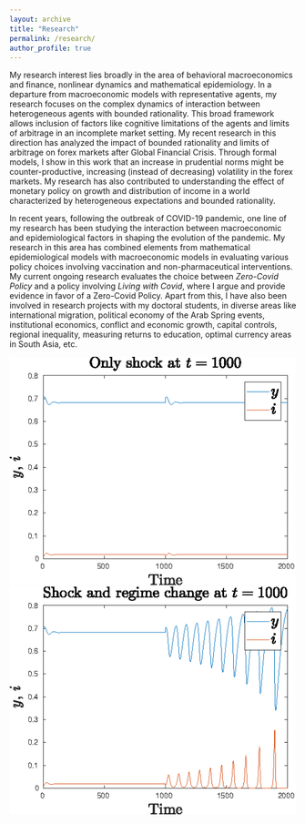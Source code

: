 ```yaml
---
layout: archive
title: "Research"
permalink: /research/
author_profile: true
---
```


My research interest lies broadly in the area of behavioral macroeconomics and finance, nonlinear dynamics and mathematical epidemiology. In a departure from macroeconomic models with representative agents, my research focuses on the complex dynamics of interaction between heterogeneous agents with bounded rationality. This broad framework allows inclusion of factors like cognitive limitations of the agents
and limits of arbitrage in an incomplete market setting. My recent research in this direction has analyzed the impact of bounded rationality and limits of arbitrage on forex markets after Global Financial Crisis. Through formal models, I show in this work that an increase in prudential norms might be counter-productive, increasing (instead of decreasing) volatility in the forex markets. My research has also contributed to understanding the effect of monetary policy on growth and distribution of income in a world characterized by heterogeneous expectations and bounded rationality.

In recent years, following the outbreak of COVID-19 pandemic, one line of my research has been studying the interaction between macroeconomic and epidemiological factors in shaping the evolution of the pandemic. My research in this area has combined elements from mathematical epidemiological models with macroeconomic models in evaluating various policy choices involving vaccination and non-pharmaceutical interventions. My current ongoing research evaluates the choice between _Zero-Covid Policy_ and a policy 
involving _Living with Covid_, where I argue and provide evidence in favor of a Zero-Covid Policy. Apart from this, I have also been involved in research projects with my doctoral students, in diverse areas like international migration, political economy of the Arab Spring events, institutional economics, conflict and economic growth, capital controls, regional inequality, measuring returns to education, optimal currency areas in South Asia, etc. 

![image info](./images/idmshift2.png) ![image info](./images/idmshift.png)
